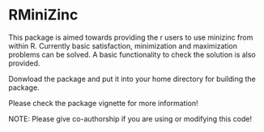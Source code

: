 # RMiniZinc



This package is aimed towards providing the r users to use minizinc from within R.
Currently basic satisfaction, minimization and maximization problems can be solved.
A basic functionality to check the solution is also provided.

Donwload the package and put it into your home directory for building the package.

Please check the package vignette for more information!

NOTE: Please give co-authorship if you are using or modifying this code!

